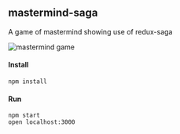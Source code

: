 ## mastermind-saga

A game of mastermind showing use of redux-saga

![mastermind game](http://i.imgur.com/qla1cyc.png)

#### Install

```
npm install
```

#### Run

```
npm start
open localhost:3000
```